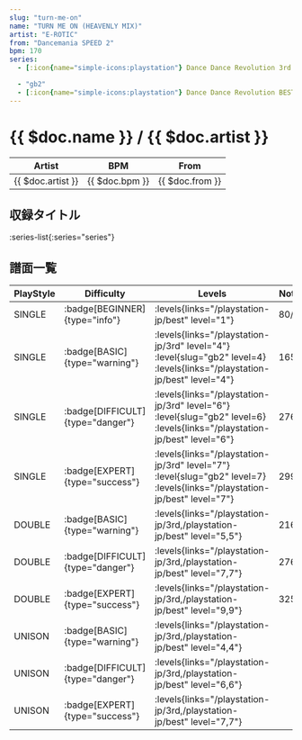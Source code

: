 ```yaml
---
slug: "turn-me-on"
name: "TURN ME ON (HEAVENLY MIX)"
artist: "E-ROTIC"
from: "Dancemania SPEED 2"
bpm: 170
series:
  - [:icon{name="simple-icons:playstation"} Dance Dance Revolution 3rd MIX :icon{name="flag:jp-4x3"}](/playstation-jp/3rd)

  - "gb2"
  - [:icon{name="simple-icons:playstation"} Dance Dance Revolution BEST HITS :icon{name="flag:jp-4x3"}](/playstation-jp/best)
---
```


# {{ $doc.name }} / {{ $doc.artist }}

|Artist|BPM|From|
|------|---|----|
|{{ $doc.artist }}|{{ $doc.bpm }}|{{ $doc.from }}|

## 収録タイトル

:series-list{:series="series"}

## 譜面一覧

|PlayStyle|Difficulty|Levels|Notes|Movie|
|---------|----------|------|-----|-----|
|SINGLE| :badge[BEGINNER]{type="info"}| :levels{links="/playstation-jp/best" level="1"}|80/0||
|SINGLE| :badge[BASIC]{type="warning"}| :levels{links="/playstation-jp/3rd" level="4"} :level{slug="gb2" level=4} :levels{links="/playstation-jp/best" level="4"}|165/0||
|SINGLE| :badge[DIFFICULT]{type="danger"}| :levels{links="/playstation-jp/3rd" level="6"} :level{slug="gb2" level=6} :levels{links="/playstation-jp/best" level="6"}|276/0||
|SINGLE| :badge[EXPERT]{type="success"}| :levels{links="/playstation-jp/3rd" level="7"} :level{slug="gb2" level=7} :levels{links="/playstation-jp/best" level="7"}|299/0||
|DOUBLE| :badge[BASIC]{type="warning"}| :levels{links="/playstation-jp/3rd,/playstation-jp/best" level="5,5"}|216/0||
|DOUBLE| :badge[DIFFICULT]{type="danger"}| :levels{links="/playstation-jp/3rd,/playstation-jp/best" level="7,7"}|276/0||
|DOUBLE| :badge[EXPERT]{type="success"}| :levels{links="/playstation-jp/3rd,/playstation-jp/best" level="9,9"}|325/0||
|UNISON| :badge[BASIC]{type="warning"}| :levels{links="/playstation-jp/3rd,/playstation-jp/best" level="4,4"}|||
|UNISON| :badge[DIFFICULT]{type="danger"}| :levels{links="/playstation-jp/3rd,/playstation-jp/best" level="6,6"}|||
|UNISON| :badge[EXPERT]{type="success"}| :levels{links="/playstation-jp/3rd,/playstation-jp/best" level="7,7"}|||
